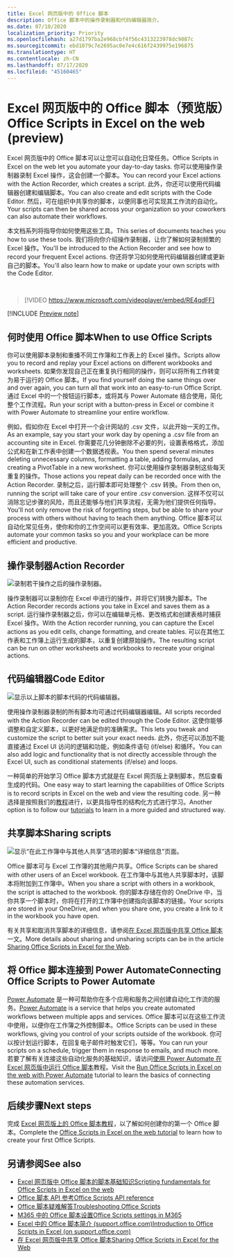 ```yaml
---
title: Excel 网页版中的 Office 脚本
description: Office 脚本中的操作录制器和代码编辑器简介。
ms.date: 07/10/2020
localization_priority: Priority
ms.openlocfilehash: a27d1797ba2e968cbf4f56c4313223978dc9087c
ms.sourcegitcommit: ebd1079c7e2695ac0e7e4c616f2439975e196875
ms.translationtype: HT
ms.contentlocale: zh-CN
ms.lasthandoff: 07/17/2020
ms.locfileid: "45160465"
---
```

# <a name="office-scripts-in-excel-on-the-web-preview"></a><span data-ttu-id="5ac6d-103">Excel 网页版中的 Office 脚本（预览版）</span><span class="sxs-lookup"><span data-stu-id="5ac6d-103">Office Scripts in Excel on the web (preview)</span></span>

<span data-ttu-id="5ac6d-104">Excel 网页版中的 Office 脚本可以让您可以自动化日常任务。</span><span class="sxs-lookup"><span data-stu-id="5ac6d-104">Office Scripts in Excel on the web let you automate your day-to-day tasks.</span></span> <span data-ttu-id="5ac6d-105">你可以使用操作录制器录制 Excel 操作，这会创建一个脚本。</span><span class="sxs-lookup"><span data-stu-id="5ac6d-105">You can record your Excel actions with the Action Recorder, which creates a script.</span></span> <span data-ttu-id="5ac6d-106">此外，你还可以使用代码编辑器创建和编辑脚本。</span><span class="sxs-lookup"><span data-stu-id="5ac6d-106">You can also create and edit scripts with the Code Editor.</span></span> <span data-ttu-id="5ac6d-107">然后，可在组织中共享你的脚本，以便同事也可实现其工作流的自动化。</span><span class="sxs-lookup"><span data-stu-id="5ac6d-107">Your scripts can then be shared across your organization so your coworkers can also automate their workflows.</span></span>

<span data-ttu-id="5ac6d-108">本文档系列将指导你如何使用这些工具。</span><span class="sxs-lookup"><span data-stu-id="5ac6d-108">This series of documents teaches you how to use these tools.</span></span> <span data-ttu-id="5ac6d-109">我们将向你介绍操作录制器，让你了解如何录制频繁的 Excel 操作。</span><span class="sxs-lookup"><span data-stu-id="5ac6d-109">You'll be introduced to the Action Recorder and see how to record your frequent Excel actions.</span></span> <span data-ttu-id="5ac6d-110">你还将学习如何使用代码编辑器创建或更新自己的脚本。</span><span class="sxs-lookup"><span data-stu-id="5ac6d-110">You'll also learn how to make or update your own scripts with the Code Editor.</span></span>

<br>

> [!VIDEO https://www.microsoft.com/videoplayer/embed/RE4qdFF]

[!INCLUDE [Preview note](../includes/preview-note.md)]

## <a name="when-to-use-office-scripts"></a><span data-ttu-id="5ac6d-111">何时使用 Office 脚本</span><span class="sxs-lookup"><span data-stu-id="5ac6d-111">When to use Office Scripts</span></span>

<span data-ttu-id="5ac6d-112">你可以使用脚本录制和重播不同工作簿和工作表上的 Excel 操作。</span><span class="sxs-lookup"><span data-stu-id="5ac6d-112">Scripts allow you to record and replay your Excel actions on different workbooks and worksheets.</span></span> <span data-ttu-id="5ac6d-113">如果你发现自己正在重复执行相同的操作，则可以将所有工作转变为易于运行的 Office 脚本。</span><span class="sxs-lookup"><span data-stu-id="5ac6d-113">If you find yourself doing the same things over and over again, you can turn all that work into an easy-to-run Office Script.</span></span> <span data-ttu-id="5ac6d-114">通过 Excel 中的一个按钮运行脚本，或将其与 Power Automate 结合使用，简化整个工作流程。</span><span class="sxs-lookup"><span data-stu-id="5ac6d-114">Run your script with a button-press in Excel or combine it with Power Automate to streamline your entire workflow.</span></span>

<span data-ttu-id="5ac6d-115">例如，假如你在 Excel 中打开一个会计网站的 .csv 文件，以此开始一天的工作。</span><span class="sxs-lookup"><span data-stu-id="5ac6d-115">As an example, say you start your work day by opening a .csv file from an accounting site in Excel.</span></span> <span data-ttu-id="5ac6d-116">你需要花几分钟删除不必要的列，设置表格格式，添加公式和在新工作表中创建一个数据透视表。</span><span class="sxs-lookup"><span data-stu-id="5ac6d-116">You then spend several minutes deleting unnecessary columns, formatting a table, adding formulas, and creating a PivotTable in a new worksheet.</span></span> <span data-ttu-id="5ac6d-117">你可以使用操作录制器录制这些每天重复的操作。</span><span class="sxs-lookup"><span data-stu-id="5ac6d-117">Those actions you repeat daily can be recorded once with the Action Recorder.</span></span> <span data-ttu-id="5ac6d-118">录制之后，运行脚本即可处理整个 .csv 转换。</span><span class="sxs-lookup"><span data-stu-id="5ac6d-118">From then on, running the script will take care of your entire .csv conversion.</span></span> <span data-ttu-id="5ac6d-119">这样不仅可以消除忘记步骤的风险，而且还能够与他们共享流程，无需为他们提供任何指导。</span><span class="sxs-lookup"><span data-stu-id="5ac6d-119">You'll not only remove the risk of forgetting steps, but be able to share your process with others without having to teach them anything.</span></span> <span data-ttu-id="5ac6d-120">Office 脚本可以自动化常见任务，使你和你的工作空间可以更有效率、更加高效。</span><span class="sxs-lookup"><span data-stu-id="5ac6d-120">Office Scripts automate your common tasks so you and your workplace can be more efficient and productive.</span></span>

## <a name="action-recorder"></a><span data-ttu-id="5ac6d-121">操作录制器</span><span class="sxs-lookup"><span data-stu-id="5ac6d-121">Action Recorder</span></span>

![录制若干操作之后的操作录制器。](../images/action-recorder-intro.png)

<span data-ttu-id="5ac6d-123">操作录制器可以录制你在 Excel 中进行的操作，并将它们转换为脚本。</span><span class="sxs-lookup"><span data-stu-id="5ac6d-123">The Action Recorder records actions you take in Excel and saves them as a script.</span></span> <span data-ttu-id="5ac6d-124">运行操作录制器之后，你可以在编辑单元格、更改格式和创建表格时捕获 Excel 操作。</span><span class="sxs-lookup"><span data-stu-id="5ac6d-124">With the Action recorder running, you can capture the Excel actions as you edit cells, change formatting, and create tables.</span></span> <span data-ttu-id="5ac6d-125">可以在其他工作表和工作簿上运行生成的脚本，以重复创建原始操作。</span><span class="sxs-lookup"><span data-stu-id="5ac6d-125">The resulting script can be run on other worksheets and workbooks to recreate your original actions.</span></span>

## <a name="code-editor"></a><span data-ttu-id="5ac6d-126">代码编辑器</span><span class="sxs-lookup"><span data-stu-id="5ac6d-126">Code Editor</span></span>

![显示以上脚本的脚本代码的代码编辑器。](../images/code-editor-intro.png)

<span data-ttu-id="5ac6d-128">使用操作录制器录制的所有脚本均可通过代码编辑器编辑。</span><span class="sxs-lookup"><span data-stu-id="5ac6d-128">All scripts recorded with the Action Recorder can be edited through the Code Editor.</span></span> <span data-ttu-id="5ac6d-129">这使你能够调整和自定义脚本，以更好地满足你的准确需求。</span><span class="sxs-lookup"><span data-stu-id="5ac6d-129">This lets you tweak and customize the script to better suit your exact needs.</span></span> <span data-ttu-id="5ac6d-130">此外，你还可以添加不能直接通过 Excel UI 访问的逻辑和功能，例如条件语句 (if/else) 和循环。</span><span class="sxs-lookup"><span data-stu-id="5ac6d-130">You can also add logic and functionality that is not directly accessible through the Excel UI, such as conditional statements (if/else) and loops.</span></span>

<span data-ttu-id="5ac6d-131">一种简单的开始学习 Office 脚本方式就是在 Excel 网页版上录制脚本，然后查看生成的代码。</span><span class="sxs-lookup"><span data-stu-id="5ac6d-131">One easy way to start learning the capabilities of Office Scripts is to record scripts in Excel on the web and view the resulting code.</span></span> <span data-ttu-id="5ac6d-132">另一种选择是按照我们的[教程](../tutorials/excel-tutorial.md)进行，以更具指导性的结构化方式进行学习。</span><span class="sxs-lookup"><span data-stu-id="5ac6d-132">Another option is to follow our [tutorials](../tutorials/excel-tutorial.md) to learn in a more guided and structured way.</span></span>

## <a name="sharing-scripts"></a><span data-ttu-id="5ac6d-133">共享脚本</span><span class="sxs-lookup"><span data-stu-id="5ac6d-133">Sharing scripts</span></span>

![显示“在此工作簿中与其他人共享”选项的脚本“详细信息”页面。](../images/script-sharing.png)

<span data-ttu-id="5ac6d-135">Office 脚本可与 Excel 工作簿的其他用户共享。</span><span class="sxs-lookup"><span data-stu-id="5ac6d-135">Office Scripts can be shared with other users of an Excel workbook.</span></span> <span data-ttu-id="5ac6d-136">在工作簿中与其他人共享脚本时，该脚本将附加到工作簿中。</span><span class="sxs-lookup"><span data-stu-id="5ac6d-136">When you share a script with others in a workbook, the script is attached to the workbook.</span></span> <span data-ttu-id="5ac6d-137">你的脚本存储在你的 OneDrive 中，当你共享一个脚本时，你将在打开的工作簿中创建指向该脚本的链接。</span><span class="sxs-lookup"><span data-stu-id="5ac6d-137">Your scripts are stored in your OneDrive, and when you share one, you create a link to it in the workbook you have open.</span></span>

<span data-ttu-id="5ac6d-138">有关共享和取消共享脚本的详细信息，请参阅[在 Excel 网页版中共享 Office 脚本](https://support.microsoft.com/office/sharing-office-scripts-in-excel-for-the-web-226eddbc-3a44-4540-acfe-fccda3d1122b?storagetype=live&ui=en-US&rs=en-US&ad=US)一文。</span><span class="sxs-lookup"><span data-stu-id="5ac6d-138">More details about sharing and unsharing scripts can be in the article [Sharing Office Scripts in Excel for the Web](https://support.microsoft.com/office/sharing-office-scripts-in-excel-for-the-web-226eddbc-3a44-4540-acfe-fccda3d1122b?storagetype=live&ui=en-US&rs=en-US&ad=US).</span></span>

## <a name="connecting-office-scripts-to-power-automate"></a><span data-ttu-id="5ac6d-139">将 Office 脚本连接到 Power Automate</span><span class="sxs-lookup"><span data-stu-id="5ac6d-139">Connecting Office Scripts to Power Automate</span></span>

<span data-ttu-id="5ac6d-140">[Power Automate](https://flow.microsoft.com/) 是一种可帮助你在多个应用和服务之间创建自动化工作流的服务。</span><span class="sxs-lookup"><span data-stu-id="5ac6d-140">[Power Automate](https://flow.microsoft.com/) is a service that helps you create automated workflows between multiple apps and services.</span></span> <span data-ttu-id="5ac6d-141">Office 脚本可以在这些工作流中使用，以便你在工作簿之外控制脚本。</span><span class="sxs-lookup"><span data-stu-id="5ac6d-141">Office Scripts can be used in these workflows, giving you control of your scripts outside of the workbook.</span></span> <span data-ttu-id="5ac6d-142">你可以按计划运行脚本，在回复电子邮件时触发它们，等等。</span><span class="sxs-lookup"><span data-stu-id="5ac6d-142">You can run your scripts on a schedule, trigger them in response to emails, and much more.</span></span> <span data-ttu-id="5ac6d-143">若要了解有关连接这些自动化服务的基础知识，请访问[使用 Power Automate 在 Excel 网页版中运行 Office 脚本](../tutorials/excel-power-automate-manual.md)教程。</span><span class="sxs-lookup"><span data-stu-id="5ac6d-143">Visit the [Run Office Scripts in Excel on the web with Power Automate](../tutorials/excel-power-automate-manual.md) tutorial to learn the basics of connecting these automation services.</span></span>

## <a name="next-steps"></a><span data-ttu-id="5ac6d-144">后续步骤</span><span class="sxs-lookup"><span data-stu-id="5ac6d-144">Next steps</span></span>

<span data-ttu-id="5ac6d-145">完成 [Excel 网页版上的 Office 脚本教程](../tutorials/excel-tutorial.md)，以了解如何创建你的第一个 Office 脚本。</span><span class="sxs-lookup"><span data-stu-id="5ac6d-145">Complete the [Office Scripts in Excel on the web tutorial](../tutorials/excel-tutorial.md) to learn how to create your first Office Scripts.</span></span>

## <a name="see-also"></a><span data-ttu-id="5ac6d-146">另请参阅</span><span class="sxs-lookup"><span data-stu-id="5ac6d-146">See also</span></span>

- [<span data-ttu-id="5ac6d-147">Excel 网页版中 Office 脚本的脚本基础知识</span><span class="sxs-lookup"><span data-stu-id="5ac6d-147">Scripting fundamentals for Office Scripts in Excel on the web</span></span>](../develop/scripting-fundamentals.md)
- [<span data-ttu-id="5ac6d-148">Office 脚本 API 参考</span><span class="sxs-lookup"><span data-stu-id="5ac6d-148">Office Scripts API reference</span></span>](/javascript/api/office-scripts/overview)
- [<span data-ttu-id="5ac6d-149">Office 脚本疑难解答</span><span class="sxs-lookup"><span data-stu-id="5ac6d-149">Troubleshooting Office Scripts</span></span>](../testing/troubleshooting.md)
- [<span data-ttu-id="5ac6d-150">M365 中的 Office 脚本设置</span><span class="sxs-lookup"><span data-stu-id="5ac6d-150">Office Scripts settings in M365</span></span>](https://support.office.com/article/office-scripts-settings-in-m365-19d3c51a-6ca2-40ab-978d-60fa49554dcf)
- [<span data-ttu-id="5ac6d-151">Excel 中的 Office 脚本简介 (support.office.com)</span><span class="sxs-lookup"><span data-stu-id="5ac6d-151">Introduction to Office Scripts in Excel (on support.office.com)</span></span>](https://support.office.com/article/introduction-to-office-scripts-in-excel-9fbe283d-adb8-4f13-a75b-a81c6baf163a)
- [<span data-ttu-id="5ac6d-152">在 Excel 网页版中共享 Office 脚本</span><span class="sxs-lookup"><span data-stu-id="5ac6d-152">Sharing Office Scripts in Excel for the Web</span></span>](https://support.microsoft.com/office/sharing-office-scripts-in-excel-for-the-web-226eddbc-3a44-4540-acfe-fccda3d1122b?storagetype=live&ui=en-US&rs=en-US&ad=US)
